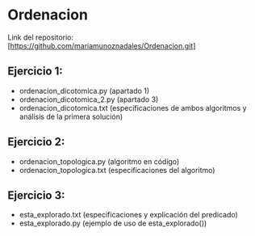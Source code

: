 # Ordenacion
Link del repositorio: [https://github.com/mariamunoznadales/Ordenacion.git]
## Ejercicio 1: 
- ordenacion_dicotomica.py (apartado 1)
- ordenacion_dicotomica_2.py (apartado 3)
- ordenacion_dicotomica.txt (especificaciones de ambos algoritmos y análisis de la primera solución)

## Ejercicio 2: 
- ordenacion_topologica.py (algoritmo en código)
- ordenacion_topologica.txt (especificaciones del algoritmo)

## Ejercicio 3: 
- esta_explorado.txt (especificaciones y explicación del predicado)
- esta_explorado.py (ejemplo de uso de esta_explorado())
